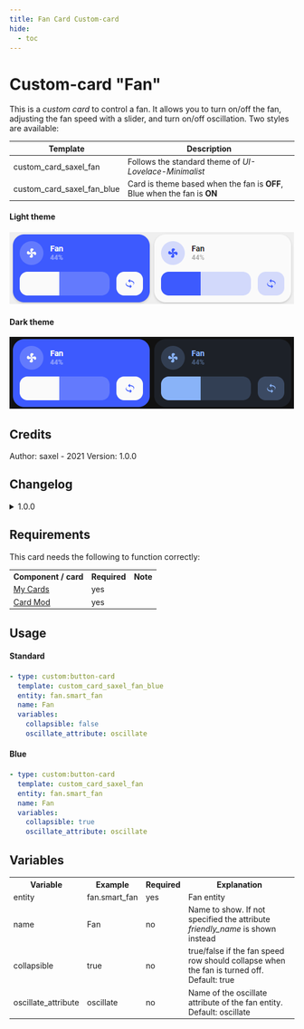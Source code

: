 ```yaml
---
title: Fan Card Custom-card
hide:
  - toc
---
```

<!-- markdownlint-disable MD046 -->

# Custom-card "Fan"

This is a _custom card_ to control a fan. It allows you to turn on/off the fan, adjusting the fan speed with a slider, and turn on/off oscillation. Two styles are available:

| Template                   | Description                                                              |
|----------------------------|--------------------------------------------------------------------------|
| custom_card_saxel_fan      | Follows the standard theme of _UI-Lovelace-Minimalist_                   |
| custom_card_saxel_fan_blue | Card is theme based when the fan is __OFF__, Blue when the fan is __ON__ |

#### Light theme

![Light theme](../../docs/assets/img/custom_fan_light_theme.png)

#### Dark theme

![Dark theme](../../docs/assets/img/custom_fan_dark_theme.png)

## Credits

Author: saxel - 2021
Version: 1.0.0

## Changelog

<details>
  <summary>1.0.0</summary>
  Initial release
</details>

## Requirements

This card needs the following to function correctly:
<table>
  <tr>
    <th>Component / card</th>
    <th>Required</th>
    <th>Note</th>
  </tr>
  <tr>
    <td><a href="https://github.com/AnthonMS/my-cards">My Cards</a></td>
    <td>yes</td>
    <td></td>
  </tr>
  <tr>
    <td><a href="https://github.com/thomasloven/lovelace-card-mod">Card Mod</a></td>
    <td>yes</td>
    <td></td>
  </tr>
</table>

## Usage

#### Standard

```yaml
- type: custom:button-card
  template: custom_card_saxel_fan_blue
  entity: fan.smart_fan
  name: Fan
  variables:
    collapsible: false
    oscillate_attribute: oscillate
```

#### Blue

```yaml
- type: custom:button-card
  template: custom_card_saxel_fan
  entity: fan.smart_fan
  name: Fan
  variables:
    collapsible: true
    oscillate_attribute: oscillate
```

## Variables

<table>
  <tr>
    <th>Variable</th>
    <th>Example</th>
    <th>Required</th>
    <th>Explanation</th>
  </tr>
  <tr>
    <td>entity</td>
    <td>fan.smart_fan</td>
    <td>yes</td>
    <td>Fan entity</td>
  </tr>
  <tr>
    <td>name</td>
    <td>Fan</td>
    <td>no</td>
    <td>Name to show. If not specified the attribute <i>friendly_name</i> is shown instead</td>
  </tr>
  <tr>
    <td>collapsible</td>
    <td>true</td>
    <td>no</td>
    <td>true/false if the fan speed row should collapse when the fan is turned off. Default: true</td>
  </tr>
  <tr>
    <td>oscillate_attribute</td>
    <td>oscillate</td>
    <td>no</td>
    <td>Name of the oscillate attribute of the fan entity. Default: oscillate</td>
  </tr>
</table>
